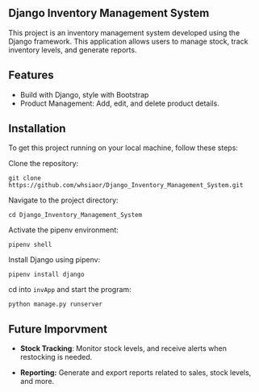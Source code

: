 ## Django Inventory Management System

This project is an inventory management system developed using the Django framework. This application allows users to manage stock, track inventory levels, and generate reports.

## Features
- Build with Django, style with Bootstrap 
- Product Management: Add, edit, and delete product details.


## Installation
To get this project running on your local machine, follow these steps:

Clone the repository:
```shell
git clone https://github.com/whsiaor/Django_Inventory_Management_System.git
```
Navigate to the project directory:
```shell
cd Django_Inventory_Management_System
```

Activate the pipenv environment:
```shell
pipenv shell
```

Install Django using pipenv:
```shell
pipenv install django
```
cd into `invApp` and start the program:
```shell
python manage.py runserver
```

## Future Imporvment
- **Stock Tracking**: Monitor stock levels, and receive alerts when restocking is needed.

- **Reporting:** Generate and export reports related to sales, stock levels, and more.


